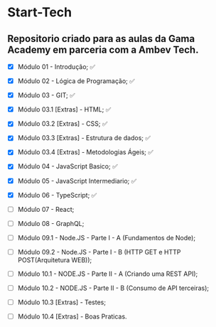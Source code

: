 # Start-Tech

## Repositorio criado para as aulas da Gama Academy em parceria com a Ambev Tech.

- [x] Módulo 01 - Introdução; :white_check_mark:

- [x] Módulo 02 - Lógica de Programação; :white_check_mark:

- [x] Módulo 03 - GIT; :white_check_mark:

- [x] Módulo 03.1 [Extras] - HTML; :white_check_mark:

- [x] Módulo 03.2 [Extras] - CSS; :white_check_mark:

- [x] Módulo 03.3 [Extras] - Estrutura de dados; :white_check_mark:

- [x] Módulo 03.4 [Extras] - Metodologias Ágeis; :white_check_mark:

- [x] Módulo 04 - JavaScript Basico; :white_check_mark:

- [x] Módulo 05 - JavaScript Intermediario; :white_check_mark:

- [x] Módulo 06 - TypeScript; :white_check_mark:

- [ ] Módulo 07 - React;

- [ ] Módulo 08 - GraphQL;

- [ ] Módulo 09.1 - Node.JS - Parte I - A (Fundamentos de Node);

- [ ] Módulo 09.2 - Node.JS - Parte I - B (HTTP GET e HTTP POST(Arquitetura WEB));

- [ ] Módulo 10.1 - NODE.JS - Parte II - A (Criando uma REST API);

- [ ] Módulo 10.2 - NODE.JS - Parte II - B (Consumo de API terceiras);

- [ ] Módulo 10.3 [Extras] - Testes;

- [ ] Módulo 10.4 [Extras] - Boas Praticas.
